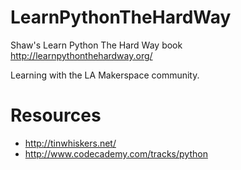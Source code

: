 LearnPythonTheHardWay
=====================

Shaw's Learn Python The Hard Way book http://learnpythonthehardway.org/

Learning with the LA Makerspace community.

Resources
=========

* http://tinwhiskers.net/
* http://www.codecademy.com/tracks/python
